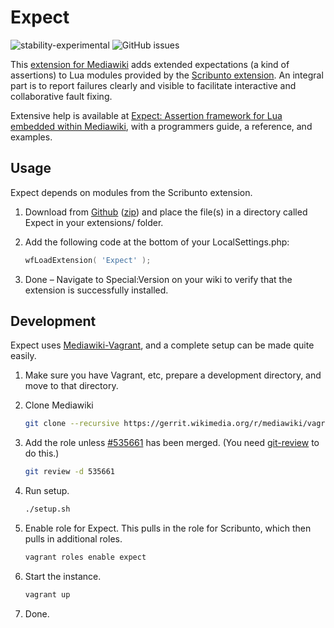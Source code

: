 # Expect

![stability-experimental](https://img.shields.io/badge/stability-rxperimental-orange.svg?style=for-the-badge)
![GitHub issues](https://img.shields.io/github/issues-raw/jeblad/Expect?style=for-the-badge)

This [extension for Mediawiki](https://www.mediawiki.org/wiki/Extension:Expect) adds extended expectations (a kind of assertions) to Lua modules provided by the [Scribunto extension](https://www.mediawiki.org/wiki/Extension:Scribunto). An integral part is to report failures clearly and visible to facilitate interactive and collaborative fault fixing.

Extensive help is available at [Expect: Assertion framework for Lua embedded within Mediawiki](https://jeblad.github.io/Expect/), with a programmers guide, a reference, and examples.

## Usage

Expect depends on modules from the Scribunto extension.

1. Download from [Github](https://github.com/jeblad/Expect) ([zip](https://github.com/jeblad/Expect/archive/master.zip)) and place the file(s) in a directory called Expect in your extensions/ folder.
2. Add the following code at the bottom of your LocalSettings.php:

	```lua
	wfLoadExtension( 'Expect' );
	```

3. Done – Navigate to Special:Version on your wiki to verify that the extension is successfully installed.

## Development

Expect uses [Mediawiki-Vagrant](https://www.mediawiki.org/wiki/MediaWiki-Vagrant), and a complete setup can be made quite easily.

1. Make sure you have Vagrant, etc, prepare a development directory, and move to that directory.
2. Clone Mediawiki

	```bash
	git clone --recursive https://gerrit.wikimedia.org/r/mediawiki/vagrant .
	```

3. Add the role unless [#535661](https://gerrit.wikimedia.org/r/#/c/mediawiki/vagrant/+/535661/) has been merged. (You need [git-review](https://www.mediawiki.org/wiki/Gerrit/git-review) to do this.)

	```bash
	git review -d 535661
	```

4. Run setup.

	```bash
	./setup.sh
	```

5. Enable role for Expect. This pulls in the role for Scribunto, which then pulls in additional roles.

	```bash
	vagrant roles enable expect
	```

6. Start the instance.

	```bash
	vagrant up
	```

7. Done.
